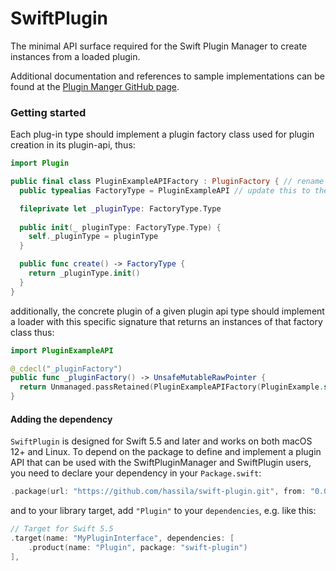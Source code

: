 # SwiftPlugin
The minimal API surface required for the Swift Plugin Manager to create instances from a loaded plugin.

Additional documentation and references to sample implementations can be found at the [Plugin Manger GitHub page](https://github.com/hassila/swift-plugin-manager).

### Getting started

Each plug-in type should implement a plugin factory class used for plugin creation in its plugin-api, thus:
```swift
import Plugin

public final class PluginExampleAPIFactory : PluginFactory { // rename the class after the API
  public typealias FactoryType = PluginExampleAPI // update this to the specific API implemented

  fileprivate let _pluginType: FactoryType.Type
    
  public init(_ pluginType: FactoryType.Type) {
    self._pluginType = pluginType
  }

  public func create() -> FactoryType {
    return _pluginType.init()
  }
}
```

additionally, the concrete plugin of a given plugin api type should implement a loader with this specific signature that returns an instances of that factory class thus:

```swift
import PluginExampleAPI

@_cdecl("_pluginFactory")
public func _pluginFactory() -> UnsafeMutableRawPointer {
  return Unmanaged.passRetained(PluginExampleAPIFactory(PluginExample.self)).toOpaque()
}
```

#### Adding the dependency

`SwiftPlugin` is designed for Swift 5.5 and later and works on both macOS 12+ and Linux. To depend on the package to define and implement a plugin API that can be used with the SwiftPluginManager and SwiftPlugin users, you need to declare your dependency in your `Package.swift`:

```swift
.package(url: "https://github.com/hassila/swift-plugin.git", from: "0.0.0"),
```

and to your library target, add `"Plugin"` to your `dependencies`, e.g. like this:

```swift
// Target for Swift 5.5
.target(name: "MyPluginInterface", dependencies: [
    .product(name: "Plugin", package: "swift-plugin")
],
```
